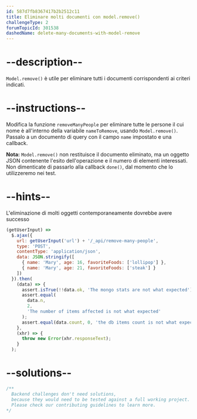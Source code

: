 ```yaml
---
id: 587d7fb8367417b2b2512c11
title: Eliminare molti documenti con model.remove()
challengeType: 2
forumTopicId: 301538
dashedName: delete-many-documents-with-model-remove
---
```


# --description--

`Model.remove()` è utile per eliminare tutti i documenti corrispondenti ai criteri indicati.

# --instructions--

Modifica la funzione `removeManyPeople` per eliminare tutte le persone il cui nome è all'interno della variabile `nameToRemove`, usando `Model.remove()`. Passalo a un documento di query con il campo `name` impostato e una callback.

**Nota:** `Model.remove()` non restituisce il documento eliminato, ma un oggetto JSON contenente l'esito dell'operazione e il numero di elementi interessati. Non dimenticate di passarlo alla callback `done()`, dal momento che lo utilizzeremo nei test.

# --hints--

L'eliminazione di molti oggetti contemporaneamente dovrebbe avere successo

```js
(getUserInput) =>
  $.ajax({
    url: getUserInput('url') + '/_api/remove-many-people',
    type: 'POST',
    contentType: 'application/json',
    data: JSON.stringify([
      { name: 'Mary', age: 16, favoriteFoods: ['lollipop'] },
      { name: 'Mary', age: 21, favoriteFoods: ['steak'] }
    ])
  }).then(
    (data) => {
      assert.isTrue(!!data.ok, 'The mongo stats are not what expected');
      assert.equal(
        data.n,
        2,
        'The number of items affected is not what expected'
      );
      assert.equal(data.count, 0, 'the db items count is not what expected');
    },
    (xhr) => {
      throw new Error(xhr.responseText);
    }
  );
```

# --solutions--

```js
/**
  Backend challenges don't need solutions, 
  because they would need to be tested against a full working project. 
  Please check our contributing guidelines to learn more.
*/
```

